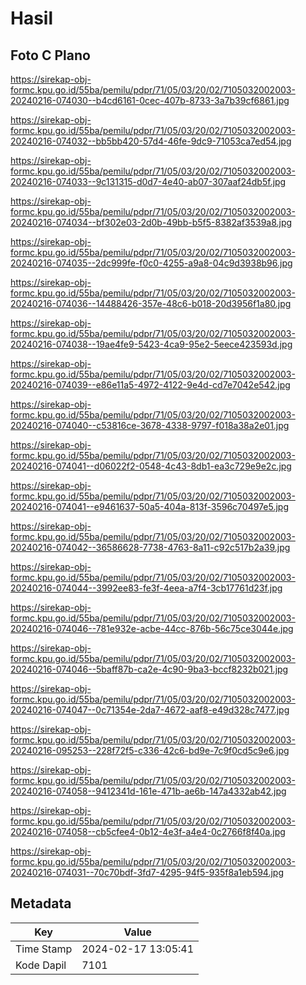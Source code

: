 # Hasil

## Foto C Plano

https://sirekap-obj-formc.kpu.go.id/55ba/pemilu/pdpr/71/05/03/20/02/7105032002003-20240216-074030--b4cd6161-0cec-407b-8733-3a7b39cf6861.jpg

https://sirekap-obj-formc.kpu.go.id/55ba/pemilu/pdpr/71/05/03/20/02/7105032002003-20240216-074032--bb5bb420-57d4-46fe-9dc9-71053ca7ed54.jpg

https://sirekap-obj-formc.kpu.go.id/55ba/pemilu/pdpr/71/05/03/20/02/7105032002003-20240216-074033--9c131315-d0d7-4e40-ab07-307aaf24db5f.jpg

https://sirekap-obj-formc.kpu.go.id/55ba/pemilu/pdpr/71/05/03/20/02/7105032002003-20240216-074034--bf302e03-2d0b-49bb-b5f5-8382af3539a8.jpg

https://sirekap-obj-formc.kpu.go.id/55ba/pemilu/pdpr/71/05/03/20/02/7105032002003-20240216-074035--2dc999fe-f0c0-4255-a9a8-04c9d3938b96.jpg

https://sirekap-obj-formc.kpu.go.id/55ba/pemilu/pdpr/71/05/03/20/02/7105032002003-20240216-074036--14488426-357e-48c6-b018-20d3956f1a80.jpg

https://sirekap-obj-formc.kpu.go.id/55ba/pemilu/pdpr/71/05/03/20/02/7105032002003-20240216-074038--19ae4fe9-5423-4ca9-95e2-5eece423593d.jpg

https://sirekap-obj-formc.kpu.go.id/55ba/pemilu/pdpr/71/05/03/20/02/7105032002003-20240216-074039--e86e11a5-4972-4122-9e4d-cd7e7042e542.jpg

https://sirekap-obj-formc.kpu.go.id/55ba/pemilu/pdpr/71/05/03/20/02/7105032002003-20240216-074040--c53816ce-3678-4338-9797-f018a38a2e01.jpg

https://sirekap-obj-formc.kpu.go.id/55ba/pemilu/pdpr/71/05/03/20/02/7105032002003-20240216-074041--d06022f2-0548-4c43-8db1-ea3c729e9e2c.jpg

https://sirekap-obj-formc.kpu.go.id/55ba/pemilu/pdpr/71/05/03/20/02/7105032002003-20240216-074041--e9461637-50a5-404a-813f-3596c70497e5.jpg

https://sirekap-obj-formc.kpu.go.id/55ba/pemilu/pdpr/71/05/03/20/02/7105032002003-20240216-074042--36586628-7738-4763-8a11-c92c517b2a39.jpg

https://sirekap-obj-formc.kpu.go.id/55ba/pemilu/pdpr/71/05/03/20/02/7105032002003-20240216-074044--3992ee83-fe3f-4eea-a7f4-3cb17761d23f.jpg

https://sirekap-obj-formc.kpu.go.id/55ba/pemilu/pdpr/71/05/03/20/02/7105032002003-20240216-074046--781e932e-acbe-44cc-876b-56c75ce3044e.jpg

https://sirekap-obj-formc.kpu.go.id/55ba/pemilu/pdpr/71/05/03/20/02/7105032002003-20240216-074046--5baff87b-ca2e-4c90-9ba3-bccf8232b021.jpg

https://sirekap-obj-formc.kpu.go.id/55ba/pemilu/pdpr/71/05/03/20/02/7105032002003-20240216-074047--0c71354e-2da7-4672-aaf8-e49d328c7477.jpg

https://sirekap-obj-formc.kpu.go.id/55ba/pemilu/pdpr/71/05/03/20/02/7105032002003-20240216-095253--228f72f5-c336-42c6-bd9e-7c9f0cd5c9e6.jpg

https://sirekap-obj-formc.kpu.go.id/55ba/pemilu/pdpr/71/05/03/20/02/7105032002003-20240216-074058--9412341d-161e-471b-ae6b-147a4332ab42.jpg

https://sirekap-obj-formc.kpu.go.id/55ba/pemilu/pdpr/71/05/03/20/02/7105032002003-20240216-074058--cb5cfee4-0b12-4e3f-a4e4-0c2766f8f40a.jpg

https://sirekap-obj-formc.kpu.go.id/55ba/pemilu/pdpr/71/05/03/20/02/7105032002003-20240216-074031--70c70bdf-3fd7-4295-94f5-935f8a1eb594.jpg


## Metadata

| Key        | Value               |
| ---------- | ------------------- |
| Time Stamp | 2024-02-17 13:05:41 |
| Kode Dapil | 7101                |



